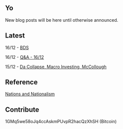 ## Yo

New blog posts will be here until otherwise announced.

## Latest

16/12 - [BDS](/2018/12/bds.md)

16/12 - [Q&A - 16/12](/2018/12/qa-1.md)

15/12 - [Da Collapse, Macro Investing, McCollough](/2018/12/macro-mccollough.md)

## Reference

[Nations and Nationalism](/2013/02/allegiance-of-peon.md)

## Contribute

1GMq5we58oJq4ccAskmPUvpR2hacQzXhSH (Bitcoin)
